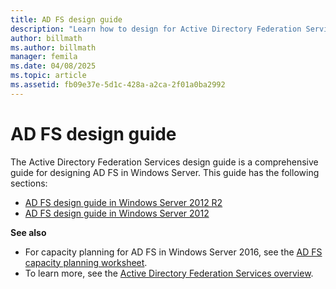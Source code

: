 ```yaml
---
title: AD FS design guide
description: "Learn how to design for Active Directory Federation Services (AD FS) in Windows Server 2012 R2 and Windows Server 2012."
author: billmath
ms.author: billmath
manager: femila
ms.date: 04/08/2025
ms.topic: article
ms.assetid: fb09e37e-5d1c-428a-a2ca-2f01a0ba2992
---
```


# AD FS design guide

The Active Directory Federation Services design guide is a comprehensive guide for designing AD FS in Windows Server. This guide has the following sections:

- [AD FS design guide in Windows Server 2012 R2](AD-FS-Design-Guide-in-Windows-Server-2012-R2.md)
- [AD FS design guide in Windows Server 2012](AD-FS-Design-Guide-in-Windows-Server-2012.md)

**See also**

- For capacity planning for AD FS in Windows Server 2016, see the [AD FS capacity planning worksheet](https://adfsdocs.blob.core.windows.net/adfs/ADFSCapacity2016.xlsx).
- To learn more, see the [Active Directory Federation Services overview](../../Active-Directory-Federation-Services.md).
